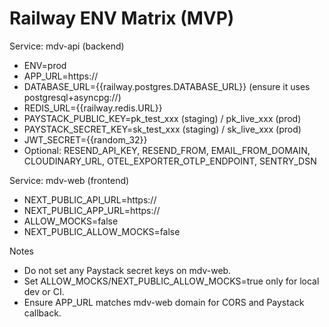 # Railway ENV Matrix (MVP)

Service: mdv-api (backend)
- ENV=prod
- APP_URL=https://<web-domain>
- DATABASE_URL={{railway.postgres.DATABASE_URL}} (ensure it uses postgresql+asyncpg://)
- REDIS_URL={{railway.redis.URL}}
- PAYSTACK_PUBLIC_KEY=pk_test_xxx (staging) / pk_live_xxx (prod)
- PAYSTACK_SECRET_KEY=sk_test_xxx (staging) / sk_live_xxx (prod)
- JWT_SECRET={{random_32}}
- Optional: RESEND_API_KEY, RESEND_FROM, EMAIL_FROM_DOMAIN, CLOUDINARY_URL, OTEL_EXPORTER_OTLP_ENDPOINT, SENTRY_DSN

Service: mdv-web (frontend)
- NEXT_PUBLIC_API_URL=https://<api-domain>
- NEXT_PUBLIC_APP_URL=https://<web-domain>
- ALLOW_MOCKS=false
- NEXT_PUBLIC_ALLOW_MOCKS=false

Notes
- Do not set any Paystack secret keys on mdv-web.
- Set ALLOW_MOCKS/NEXT_PUBLIC_ALLOW_MOCKS=true only for local dev or CI.
- Ensure APP_URL matches mdv-web domain for CORS and Paystack callback.

